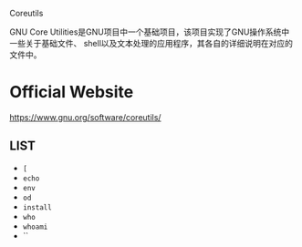 Coreutils

GNU Core Utilities是GNU项目中一个基础项目，该项目实现了GNU操作系统中一些关于基础文件、
shell以及文本处理的应用程序，其各自的详细说明在对应的文件中。


Official Website
================

<https://www.gnu.org/software/coreutils/>



LIST
----

* `[`
* `echo`
* `env`
* `od`
* `install`
* `who`
* `whoami`
* ``

